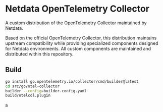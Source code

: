 # Netdata OpenTelemetry Collector

A custom distribution of the OpenTelemetry Collector maintained by Netdata.

Based on the official OpenTelemetry Collector, this distribution maintains upstream compatibility while providing specialized components designed for Netdata environments. All custom components are maintained and distributed within this repository.

## Build

```bash
go install go.opentelemetry.io/collector/cmd/builder@latest
cd src/go/otel-collector
builder --config=builder-config.yaml
build/otelcol.plugin
```
a